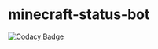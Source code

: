 # minecraft-status-bot
[![Codacy Badge](https://api.codacy.com/project/badge/Grade/842ab14c032b4cc493d0642bca0fb249)](https://app.codacy.com/manual/AugusDogus/minecraft-status-bot?utm_source=github.com&utm_medium=referral&utm_content=AugusDogus/minecraft-status-bot&utm_campaign=Badge_Grade_Dashboard)